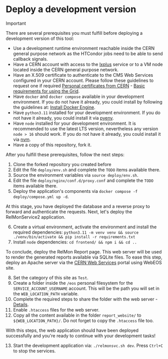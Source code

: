 # Deploy a development version

> [!IMPORTANT]
> There are several prerequisites you must fulfill before deploying a development version of this tool:

- Use a development runtime environment reachable inside the CERN general purpose network as the HTCondor jobs need to be able to send callback signals.
- Have a CERN account with access to the [lxplus](https://lxplusdoc.web.cern.ch/) service or to a VM node located inside the CERN general purpose network.
- Have an X.509 certificate to authenticate to the CMS Web Services configured in your CERN account. Please follow these guidelines to request one if required [Personal certificates from CERN](https://twiki.cern.ch/twiki/bin/view/CMSPublic/PersonalCertificate) - [Basic requirements for using the Grid](https://twiki.cern.ch/twiki/bin/view/CMSPublic/WorkBookStartingGrid#BasicGrid).
- Have `docker` and `docker compose` available in your development environment. If you do not have it already, you could install by following the guidelines at: [Install Docker Engine](https://docs.docker.com/engine/install/).
- Have `python3.11` installed for your development environment. If you do not have it already, you could install it via [pyenv](https://github.com/pyenv/pyenv).
- Have `node` installed for your development environment. It is recommended to use the latest LTS version, nevertheless any version `node > 16` should work. If you do not have it already, you could install it via [nvm](https://github.com/nvm-sh/nvm).
- Have a copy of this repository, fork it.

After you fulfill these prerequisites, follow the next steps:

1. Clone the forked repository you created before
2. Edit the file `deploy/env.sh` and complete the `TODO` items available there.
3. Source the environment variables via `source deploy/env.sh`.
4. Edit the file `deploy/nginx/conf.d/proxy.conf` and complete the `TODO` items available there.
5. Deploy the application's components via `docker compose -f deploy/compose.yml up -d`.

At this stage, you have deployed the database and a reverse proxy to forward and authenticate the requests. Next, let's deploy the RelMonService2 application.

6. Create a virtual environment, activate the environment and install the required dependencies: `python3.11 -m venv venv && source ./venv/bin/activate && pip install -r requirements.txt`
7. Install `node` dependencies: `cd frontend/ && npm i && cd ..`

To conclude, deploy the RelMon Report page. This web server will be used to render the generated reports available via SQLite files. To ease this step, deploy an Apache server via the [CERN Web Services](https://webservices-portal.web.cern.ch/) portal using WebEOS site.

8. Set the category of this site as `Test`.
9. Create a folder inside the `/eos` personal filesystem for the `SERVICE_ACCOUNT_USERNAME` account. This will be the path you will set in the `WEB_LOCATION_PATH` variable.
10. Complete the required steps to share the folder with the web server - [Details](https://cernbox.docs.cern.ch/advanced/web-pages/personal_website_content/).
11. Enable `.htaccess` files for the web server.
12. Copy all the content available in the folder `report_website/` to `${WEB_LOCATION_PATH}/`. Do not forget to copy the `.htaccess` file too.

With this steps, the web application should have been deployed successfully and you're ready to continue with your development tasks!

13. Start the development application via: `./relmonsvc.sh dev`. Press `Ctrl+C` to stop the services.
